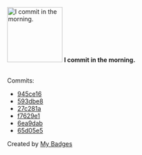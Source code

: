 <img src="https://my-badges.github.io/my-badges/morning-commits.png" alt="I commit in the morning." title="I commit in the morning." width="128">
<strong>I commit in the morning.</strong>
<br><br>

Commits:

- <a href="https://github.com/dwesh163/docker-manager/commit/945ce16a5f03b786e9649d9d4c1b40ff3f5e78ec">945ce16</a>
- <a href="https://github.com/dwesh163/docker-manager/commit/593dbe8b1558a14631dffa74637cc43ccb1fe7c1">593dbe8</a>
- <a href="https://github.com/dwesh163/docker-manager/commit/27c281a5f458aa56357079205d1459a8c827ef79">27c281a</a>
- <a href="https://github.com/dwesh163/docker-manager/commit/f7629e15802a8c6e3240a31cdf242cdc250efa89">f7629e1</a>
- <a href="https://github.com/dwesh163/docker-manager/commit/6ea9dabf043e3e780ceb5415b54cb5b44f714df3">6ea9dab</a>
- <a href="https://github.com/dwesh163/docker-manager/commit/65d05e535c12f2c57c6709366aeec98b0ab3aac2">65d05e5</a>


Created by <a href="https://github.com/my-badges/my-badges">My Badges</a>